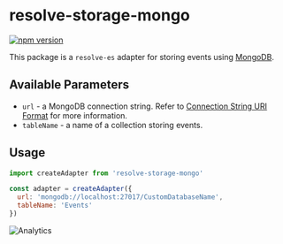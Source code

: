 # **resolve-storage-mongo**
[![npm version](https://badge.fury.io/js/resolve-storage-mongo.svg)](https://badge.fury.io/js/resolve-storage-mongo)

This package is a `resolve-es` adapter for storing events using [MongoDB](https://docs.mongodb.com/).

## Available Parameters
* `url` - a MongoDB connection string. Refer to [Connection String URI Format](https://docs.mongodb.com/manual/reference/connection-string/) for more information.
* `tableName` - a name of a collection storing events.
## Usage

```js
import createAdapter from 'resolve-storage-mongo'

const adapter = createAdapter({
  url: 'mongodb://localhost:27017/CustomDatabaseName',
  tableName: 'Events'
})
```

![Analytics](https://ga-beacon.appspot.com/UA-118635726-1/packages-resolve-storage-mongo-readme?pixel)

